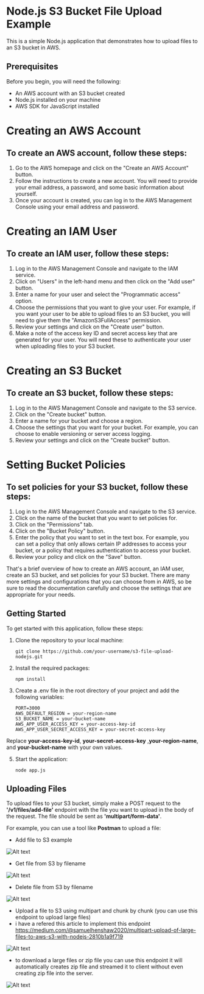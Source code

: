 # Node.js S3 Bucket File Upload Example
This is a simple Node.js application that demonstrates how to upload files to an S3 bucket in AWS.

## Prerequisites
Before you begin, you will need the following:
 - An AWS account with an S3 bucket created
 - Node.js installed on your machine
 - AWS SDK for JavaScript installed


# Creating an AWS Account
## To create an AWS account, follow these steps:

1. Go to the AWS homepage and click on the "Create an AWS Account" button.
2. Follow the instructions to create a new account. You will need to provide your email address, a password, and some basic information about yourself.
3. Once your account is created, you can log in to the AWS Management Console using your email address and password.
# Creating an IAM User
## To create an IAM user, follow these steps:

1. Log in to the AWS Management Console and navigate to the IAM service.
2. Click on "Users" in the left-hand menu and then click on the "Add user" button.
3. Enter a name for your user and select the "Programmatic access" option.
4. Choose the permissions that you want to give your user. For example, if you want your user to be able to upload files to an S3 bucket, you will need to give them the "AmazonS3FullAccess" permission.
5. Review your settings and click on the "Create user" button.
6. Make a note of the access key ID and secret access key that are generated for your user. You will need these to authenticate your user when uploading files to your S3 bucket.

# Creating an S3 Bucket
## To create an S3 bucket, follow these steps:

1. Log in to the AWS Management Console and navigate to the S3 service.
2. Click on the "Create bucket" button.
3. Enter a name for your bucket and choose a region.
4. Choose the settings that you want for your bucket. For example, you can choose to enable versioning or server access logging.
5. Review your settings and click on the "Create bucket" button.
# Setting Bucket Policies
## To set policies for your S3 bucket, follow these steps:

1. Log in to the AWS Management Console and navigate to the S3 service.
2. Click on the name of the bucket that you want to set policies for.
3. Click on the "Permissions" tab.
4. Click on the "Bucket Policy" button.
5. Enter the policy that you want to set in the text box. For example, you can set a policy that only allows certain IP addresses to access your bucket, or a policy that requires authentication to access your bucket.
6. Review your policy and click on the "Save" button.

That's a brief overview of how to create an AWS account, an IAM user, create an S3 bucket, and set policies for your S3 bucket. There are many more settings and configurations that you can choose from in AWS, so be sure to read the documentation carefully and choose the settings that are appropriate for your needs.

## Getting Started
To get started with this application, follow these steps:
1. Clone the repository to your local machine:
    ```
    git clone https://github.com/your-username/s3-file-upload-nodejs.git
    ```
2. Install the required packages:
    ```
    npm install
    ```
3. Create a .env file in the root directory of your project and add the following variables:
    ```
    PORT=3000
    AWS_DEFAULT_REGION = your-region-name
    S3_BUCKET_NAME = your-bucket-name
    AWS_APP_USER_ACCESS_KEY = your-access-key-id
    AWS_APP_USER_SECRET_ACCESS_KEY = your-secret-access-key
    ```
Replace **your-access-key-id**, **your-secret-access-key** ,**your-region-name**, and **your-bucket-name** with your own values.

5. Start the application:
    ```
    node app.js
    ```

## Uploading Files
To upload files to your S3 bucket, simply make a POST request to the **'/v1/files/add-file'** endpoint with the file you want to upload in the body of the request. The file should be sent as **'multipart/form-data'**.

For example, you can use a tool like **Postman** to upload a file:

- Add file to S3 example 

![Alt text](/screenshots/SS1.png?raw=true "Optional Title")

- Get file from S3 by filename

![Alt text](/screenshots/SS2.png?raw=true "Optional Title")

- Delete file from S3 by filename

![Alt text](/screenshots/SS3.png?raw=true "Optional Title")

- Upload a file to S3 using multipart and chunk by chunk (you can use this endpoint to upload large files)
- i have a refered this article to implement this endpoint 
    https://medium.com/@samuelhenshaw2020/multipart-upload-of-large-files-to-aws-s3-with-nodejs-2810b1a9f719

![Alt text](/screenshots/SS4.png?raw=true "Optional Title")

- to download a large files or zip file you can use this endpoint it will automatically creates zip file and streamed it to client without even creating zip file into the server.

![Alt text](/screenshots/SS5.png?raw=true "Optional Title")